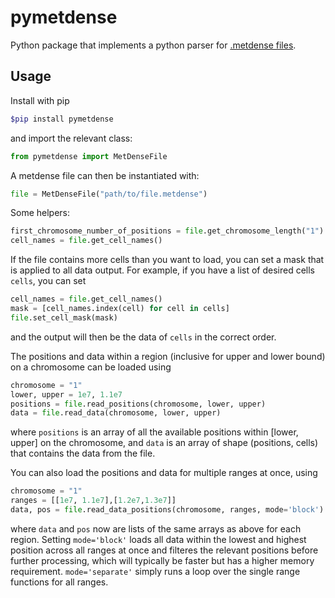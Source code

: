 # pymetdense
Python package that implements a python parser for [.metdense files](https://github.com/anders-biostat/metdense).

## Usage
Install with pip
```bash
$pip install pymetdense
```
and import the relevant class:
```python
from pymetdense import MetDenseFile
```

A metdense file can then be instantiated with:
```python
file = MetDenseFile("path/to/file.metdense")
```

Some helpers:
```python
first_chromosome_number_of_positions = file.get_chromosome_length("1")
cell_names = file.get_cell_names()
```

If the file contains more cells than you want to load, you can set a mask that is applied to all data output. For example, if you have a list of desired cells `cells`, you can set
```python
cell_names = file.get_cell_names()
mask = [cell_names.index(cell) for cell in cells]
file.set_cell_mask(mask)
```
and the output will then be the data of `cells` in the correct order.

The positions and data within a region (inclusive for upper and lower bound) on a chromosome can be loaded using
```python
chromosome = "1"
lower, upper = 1e7, 1.1e7
positions = file.read_positions(chromosome, lower, upper)
data = file.read_data(chromosome, lower, upper)
```
where `positions` is an array of all the available positions within [lower, upper] on the chromosome, and `data` is an array of shape (positions, cells) that contains the data from the file.

You can also load the positions and data for multiple ranges at once, using
```python
chromosome = "1"
ranges = [[1e7, 1.1e7],[1.2e7,1.3e7]]
data, pos = file.read_data_positions(chromosome, ranges, mode='block')
```
where `data` and `pos` now are lists of the same arrays as above for each region. Setting `mode='block'` loads all data within the lowest and highest position across all ranges at once and filteres the relevant positions before further processing, which will typically be faster but has a higher memory requirement. `mode='separate'` simply runs a loop over the single range functions for all ranges.
